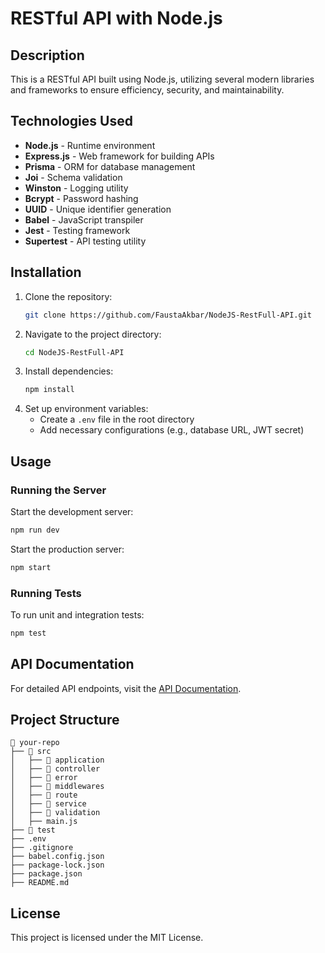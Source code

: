 # RESTful API with Node.js

## Description

This is a RESTful API built using Node.js, utilizing several modern libraries and frameworks to ensure efficiency, security, and maintainability.

## Technologies Used

- **Node.js** - Runtime environment
- **Express.js** - Web framework for building APIs
- **Prisma** - ORM for database management
- **Joi** - Schema validation
- **Winston** - Logging utility
- **Bcrypt** - Password hashing
- **UUID** - Unique identifier generation
- **Babel** - JavaScript transpiler
- **Jest** - Testing framework
- **Supertest** - API testing utility

## Installation

1. Clone the repository:
   ```sh
   git clone https://github.com/FaustaAkbar/NodeJS-RestFull-API.git
   ```
2. Navigate to the project directory:
   ```sh
   cd NodeJS-RestFull-API
   ```
3. Install dependencies:
   ```sh
   npm install
   ```
4. Set up environment variables:
   - Create a `.env` file in the root directory
   - Add necessary configurations (e.g., database URL, JWT secret)

## Usage

### Running the Server

Start the development server:

```sh
npm run dev
```

Start the production server:

```sh
npm start
```

### Running Tests

To run unit and integration tests:

```sh
npm test
```

## API Documentation

For detailed API endpoints, visit the [API Documentation](https://github.com/FaustaAkbar/NodeJS-RestFull-API/tree/main/docs).

## Project Structure

```
📂 your-repo
├── 📂 src
│   ├── 📂 application
│   ├── 📂 controller
│   ├── 📂 error
│   ├── 📂 middlewares
│   ├── 📂 route
│   ├── 📂 service
│   ├── 📂 validation
│   ├── main.js
├── 📂 test
├── .env
├── .gitignore
├── babel.config.json
├── package-lock.json
├── package.json
├── README.md
```

## License

This project is licensed under the MIT License.
